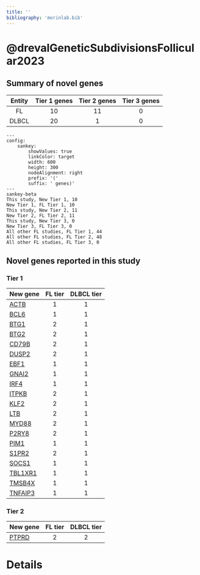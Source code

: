 ```yaml
---
title: ''
bibliography: 'morinlab.bib'
---
```


# @drevalGeneticSubdivisionsFollicular2023
## Summary of novel genes

|Entity| Tier 1 genes| Tier 2 genes|Tier 3 genes|
|:-:|:-:|:-:|:-:|
|FL|10|11|0|
|DLBCL|20|1|0|
```mermaid
---
config:
    sankey:
        showValues: true
        linkColor: target
        width: 600
        height: 300
        nodeAlignment: right
        prefix: '('
        suffix: ' genes)'
---
sankey-beta
This study, New Tier 1, 10
New Tier 1, FL Tier 1, 10
This study, New Tier 2, 11
New Tier 2, FL Tier 2, 11
This study, New Tier 3, 0
New Tier 3, FL Tier 3, 0
All other FL studies, FL Tier 1, 44
All other FL studies, FL Tier 2, 48
All other FL studies, FL Tier 3, 0
```

## Novel genes reported in this study

### Tier 1
|New gene|FL tier|DLBCL tier|
|:-|:-:|:-:|
|[ACTB](../ACTB)|1 |1 |
|[BCL6](../BCL6)|1 |1 |
|[BTG1](../BTG1)|2 |1 |
|[BTG2](../BTG2)|2 |1 |
|[CD79B](../CD79B)|2 |1 |
|[DUSP2](../DUSP2)|2 |1 |
|[EBF1](../EBF1)|1 |1 |
|[GNAI2](../GNAI2)|1 |1 |
|[IRF4](../IRF4)|1 |1 |
|[ITPKB](../ITPKB)|2 |1 |
|[KLF2](../KLF2)|2 |1 |
|[LTB](../LTB)|2 |1 |
|[MYD88](../MYD88)|2 |1 |
|[P2RY8](../P2RY8)|2 |1 |
|[PIM1](../PIM1)|1 |1 |
|[S1PR2](../S1PR2)|2 |1 |
|[SOCS1](../SOCS1)|1 |1 |
|[TBL1XR1](../TBL1XR1)|1 |1 |
|[TMSB4X](../TMSB4X)|1 |1 |
|[TNFAIP3](../TNFAIP3)|1 |1 |

### Tier 2
|New gene|FL tier|DLBCL tier|
|:-|:-:|:-:|
|[PTPRD](../PTPRD)|2 |2 |


# Details

